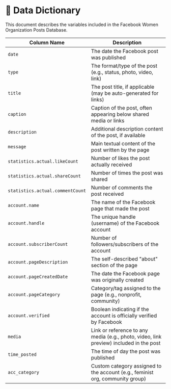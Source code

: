 # 📖 Data Dictionary

This document describes the variables included in the Facebook Women Organization Posts Database.

| Column Name                              | Description |
|------------------------------------------|-------------|
| `date`                                   | The date the Facebook post was published |
| `type`                                   | The format/type of the post (e.g., status, photo, video, link) |
| `title`                                  | The post title, if applicable (may be auto-generated for links) |
| `caption`                                | Caption of the post, often appearing below shared media or links |
| `description`                            | Additional description content of the post, if available |
| `message`                                | Main textual content of the post written by the page |
| `statistics.actual.likeCount`            | Number of likes the post actually received |
| `statistics.actual.shareCount`           | Number of times the post was shared |
| `statistics.actual.commentCount`         | Number of comments the post received |
| `account.name`                           | The name of the Facebook page that made the post |
| `account.handle`                         | The unique handle (username) of the Facebook account |
| `account.subscriberCount`                | Number of followers/subscribers of the account |
| `account.pageDescription`                | The self-described "about" section of the page |
| `account.pageCreatedDate`                | The date the Facebook page was originally created |
| `account.pageCategory`                   | Category/tag assigned to the page (e.g., nonprofit, community) |
| `account.verified`                       | Boolean indicating if the account is officially verified by Facebook |
| `media`                                  | Link or reference to any media (e.g., photo, video, link preview) included in the post |
| `time_posted`                            | The time of day the post was published |
| `acc_category`                           | Custom category assigned to the account (e.g., feminist org, community group) |
